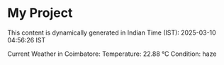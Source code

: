 # My Project

This content is dynamically generated in Indian Time (IST): 2025-03-10 04:56:26 IST


Current Weather in Coimbatore:
Temperature: 22.88 °C
Condition: haze
